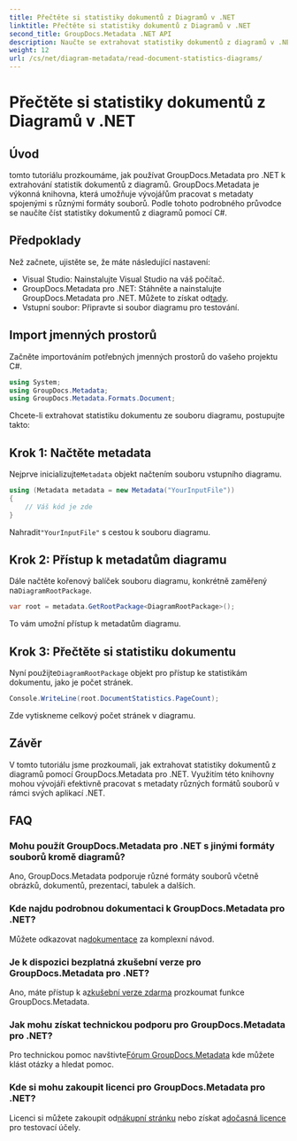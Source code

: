 ```yaml
---
title: Přečtěte si statistiky dokumentů z Diagramů v .NET
linktitle: Přečtěte si statistiky dokumentů z Diagramů v .NET
second_title: GroupDocs.Metadata .NET API
description: Naučte se extrahovat statistiky dokumentů z diagramů v .NET pomocí GroupDocs.Metadata, výkonné knihovny pro manipulaci s metadaty.
weight: 12
url: /cs/net/diagram-metadata/read-document-statistics-diagrams/
---
```


# Přečtěte si statistiky dokumentů z Diagramů v .NET

## Úvod
tomto tutoriálu prozkoumáme, jak používat GroupDocs.Metadata pro .NET k extrahování statistik dokumentů z diagramů. GroupDocs.Metadata je výkonná knihovna, která umožňuje vývojářům pracovat s metadaty spojenými s různými formáty souborů. Podle tohoto podrobného průvodce se naučíte číst statistiky dokumentů z diagramů pomocí C#.
## Předpoklady
Než začnete, ujistěte se, že máte následující nastavení:
- Visual Studio: Nainstalujte Visual Studio na váš počítač.
-  GroupDocs.Metadata pro .NET: Stáhněte a nainstalujte GroupDocs.Metadata pro .NET. Můžete to získat od[tady](https://releases.groupdocs.com/metadata/net/).
- Vstupní soubor: Připravte si soubor diagramu pro testování.

## Import jmenných prostorů
Začněte importováním potřebných jmenných prostorů do vašeho projektu C#.
```csharp
using System;
using GroupDocs.Metadata;
using GroupDocs.Metadata.Formats.Document;
```

Chcete-li extrahovat statistiku dokumentu ze souboru diagramu, postupujte takto:
## Krok 1: Načtěte metadata
 Nejprve inicializujte`Metadata` objekt načtením souboru vstupního diagramu.
```csharp
using (Metadata metadata = new Metadata("YourInputFile"))
{
    // Váš kód je zde
}
```
 Nahradit`"YourInputFile"` s cestou k souboru diagramu.
## Krok 2: Přístup k metadatům diagramu
 Dále načtěte kořenový balíček souboru diagramu, konkrétně zaměřený na`DiagramRootPackage`.
```csharp
var root = metadata.GetRootPackage<DiagramRootPackage>();
```
To vám umožní přístup k metadatům diagramu.
## Krok 3: Přečtěte si statistiku dokumentu
 Nyní použijte`DiagramRootPackage` objekt pro přístup ke statistikám dokumentu, jako je počet stránek.
```csharp
Console.WriteLine(root.DocumentStatistics.PageCount);
```
Zde vytiskneme celkový počet stránek v diagramu.

## Závěr
V tomto tutoriálu jsme prozkoumali, jak extrahovat statistiky dokumentů z diagramů pomocí GroupDocs.Metadata pro .NET. Využitím této knihovny mohou vývojáři efektivně pracovat s metadaty různých formátů souborů v rámci svých aplikací .NET.

## FAQ
### Mohu použít GroupDocs.Metadata pro .NET s jinými formáty souborů kromě diagramů?
Ano, GroupDocs.Metadata podporuje různé formáty souborů včetně obrázků, dokumentů, prezentací, tabulek a dalších.
### Kde najdu podrobnou dokumentaci k GroupDocs.Metadata pro .NET?
 Můžete odkazovat na[dokumentace](https://tutorials.groupdocs.com/metadata/net/) za komplexní návod.
### Je k dispozici bezplatná zkušební verze pro GroupDocs.Metadata pro .NET?
 Ano, máte přístup k a[zkušební verze zdarma](https://releases.groupdocs.com/) prozkoumat funkce GroupDocs.Metadata.
### Jak mohu získat technickou podporu pro GroupDocs.Metadata pro .NET?
 Pro technickou pomoc navštivte[Fórum GroupDocs.Metadata](https://forum.groupdocs.com/c/metadata/14) kde můžete klást otázky a hledat pomoc.
### Kde si mohu zakoupit licenci pro GroupDocs.Metadata pro .NET?
 Licenci si můžete zakoupit od[nákupní stránku](https://purchase.groupdocs.com/buy) nebo získat a[dočasná licence](https://purchase.groupdocs.com/temporary-license/) pro testovací účely.